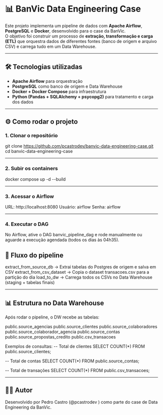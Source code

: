# 📊 BanVic Data Engineering Case

Este projeto implementa um pipeline de dados com **Apache Airflow**, **PostgreSQL** e **Docker**, desenvolvido para o case da BanVic.  
O objetivo foi construir um processo de **extração, transformação e carga (ETL)** que orquestra dados de diferentes fontes (banco de origem e arquivo CSV) e carrega tudo em um Data Warehouse.  

---

## 🛠️ Tecnologias utilizadas

- **Apache Airflow** para orquestração  
- **PostgreSQL** como banco de origem e Data Warehouse  
- **Docker + Docker Compose** para infraestrutura  
- **Python (Pandas + SQLAlchemy + psycopg2)** para tratamento e carga dos dados  

---

## ⚙️ Como rodar o projeto

### 1. Clonar o repositório

git clone https://github.com/pcastrodev/banvic-data-engineering-case.git
cd banvic-data-engineering-case

---

### 2. Subir os containers
docker compose up -d --build

---

### 3. Acessar o Airflow

URL: http://localhost:8080
Usuário: airflow
Senha: airflow

---

### 4. Executar o DAG

No Airflow, ative o DAG banvic_pipeline_dag e rode manualmente ou aguarde a execução agendada (todos os dias às 04h35).

## 🚀 Fluxo do pipeline

extract_from_source_db → Extrai tabelas do Postgres de origem e salva em CSV
extract_from_csv_dataset → Copia o dataset transacoes.csv para a partição do dia
load_to_dw → Carrega todos os CSVs no Data Warehouse (staging + tabelas finais)

---

## 📊 Estrutura no Data Warehouse

Após rodar o pipeline, o DW recebe as tabelas:

public.source_agencias
public.source_clientes
public.source_colaboradores
public.source_colaborador_agencia
public.source_contas
public.source_propostas_credito
public.csv_transacoes

Exemplos de consultas:
-- Total de clientes
SELECT COUNT(*) FROM public.source_clientes;

-- Total de contas
SELECT COUNT(*) FROM public.source_contas;

-- Total de transações
SELECT COUNT(*) FROM public.csv_transacoes;

---

## 👨‍💻 Autor
Desenvolvido por Pedro Castro (@pcastrodev
) como parte do case de Data Engineering da BanVic.
